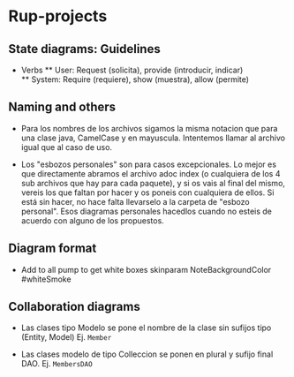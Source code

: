 # Rup-projects

## State diagrams: Guidelines
* Verbs
** User: Request (solicita), provide (introducir, indicar)  
** System: Require (requiere), show (muestra), allow (permite)

## Naming and others
* Para los nombres de los archivos sigamos la misma notacion que para una clase java, CamelCase y en mayuscula. Intentemos llamar al archivo igual que al caso de uso.

* Los "esbozos personales" son para casos excepcionales. Lo mejor es que directamente abramos el archivo adoc index (o cualquiera de los 4 sub archivos que hay para cada paquete), y si os vais al final del mismo, vereis los que faltan por hacer y os poneis con cualquiera de ellos. Si está sin hacer, no hace falta llevarselo a la carpeta de "esbozo personal". Esos diagramas personales hacedlos cuando no esteis de acuerdo con alguno de los propuestos. 


## Diagram format
* Add to all pump to get white boxes skinparam NoteBackgroundColor #whiteSmoke

## Collaboration diagrams

* Las clases tipo Modelo se pone el nombre de la clase sin sufijos tipo (Entity, Model) Ej. `Member`

* Las clases modelo de tipo Colleccion se ponen en plural y sufijo final DAO. Ej. `MembersDAO`
